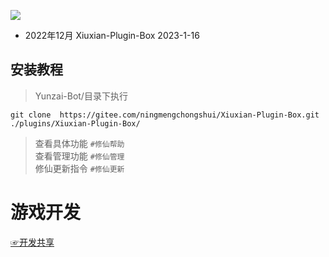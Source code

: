 
 [![](https://profile-counter.glitch.me/Xiuxian-Plugin-Box/count.svg)](https://gitee.com/ningmengchongshui/Xiuxian-Plugin-Box)   

- 2022年12月 Xiuxian-Plugin-Box 2023-1-16    

## 安装教程
>Yunzai-Bot/目录下执行      
```
git clone  https://gitee.com/ningmengchongshui/Xiuxian-Plugin-Box.git ./plugins/Xiuxian-Plugin-Box/   
```
>查看具体功能  `#修仙帮助`   
>查看管理功能  `#修仙管理`     
>修仙更新指令 `#修仙更新`  

# 游戏开发
[☞开发共享](https://gitee.com/ningmengchongshui/xiuxian-extensions)